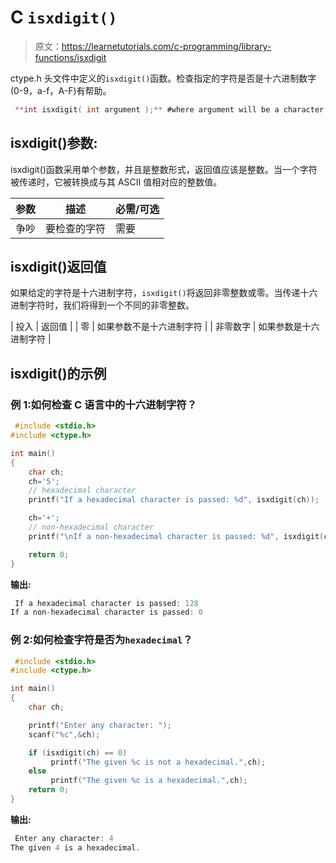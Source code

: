 # C `isxdigit()`

> 原文：<https://learnetutorials.com/c-programming/library-functions/isxdigit>

ctype.h 头文件中定义的`isxdigit()`函数。检查指定的字符是否是十六进制数字(0-9，a-f，A-F)有帮助。

```c
 **int isxdigit( int argument );** #where argument will be a character 

```

## isxdigit()参数:

isxdigit()函数采用单个参数，并且是整数形式，返回值应该是整数。当一个字符被传递时，它被转换成与其 ASCII 值相对应的整数值。

| 参数 | 描述 | 必需/可选 |
| --- | --- | --- |
| 争吵 | 要检查的字符 | 需要 |

## isxdigit()返回值

如果给定的字符是十六进制字符，`isxdigit()`将返回非零整数或零。当传递十六进制字符时，我们将得到一个不同的非零整数。

| 投入 | 返回值 |
| 零 | 如果参数不是十六进制字符 |
| 非零数字 | 如果参数是十六进制字符 |

## isxdigit()的示例

### 例 1:如何检查 C 语言中的十六进制字符？

```c
 #include <stdio.h>
#include <ctype.h>

int main()
{
    char ch;
    ch='5';
    // hexadecimal character
    printf("If a hexadecimal character is passed: %d", isxdigit(ch));

    ch='+';
    // non-hexadecimal character
    printf("\nIf a non-hexadecimal character is passed: %d", isxdigit(ch));

    return 0;
} 

```

**输出:**

```c
 If a hexadecimal character is passed: 128
If a non-hexadecimal character is passed: 0 
```

### 例 2:如何检查字符是否为`hexadecimal`？

```c
 #include <stdio.h>
#include <ctype.h>

int main()
{
    char ch;

    printf("Enter any character: ");
    scanf("%c",&ch);

    if (isxdigit(ch) == 0)
         printf("The given %c is not a hexadecimal.",ch);
    else
         printf("The given %c is a hexadecimal.",ch);
    return 0;
} 

```

**输出:**

```c
 Enter any character: 4
The given 4 is a hexadecimal. 
```